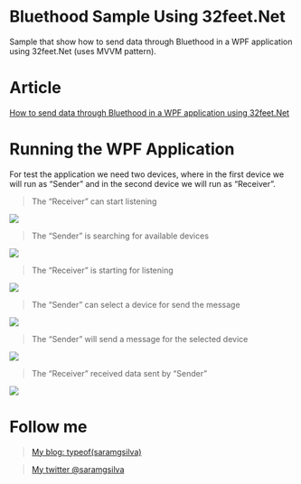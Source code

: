 Bluethood Sample Using 32feet.Net
==============================

Sample that show how to send data through Bluethood in a WPF application using 32feet.Net (uses MVVM pattern).


Article
==
[How to send data through Bluethood in a WPF application using 32feet.Net](http://wp.me/p4LXhq-GG)


Running the WPF Application
==

For test the application we need two devices, where in the first device we will run as “Sender” and in the second device we will run as “Receiver”.


> The “Receiver” can start listening

<MTMarkdownOptions output='html4'>
<img src="http://i1.wp.com/www.saramgsilva.com/wp-content/uploads/2014/10/100714_1225_Howtosendda6.png?w=584">
</MTMarkdownOptions>  

> The “Sender” is searching for available devices

<MTMarkdownOptions output='html4'>
<img src="http://i0.wp.com/www.saramgsilva.com/wp-content/uploads/2014/10/100714_1225_Howtosendda7.png?w=584">
</MTMarkdownOptions>  

> The “Receiver” is starting for listening

<MTMarkdownOptions output='html4'>
<img src="http://i0.wp.com/www.saramgsilva.com/wp-content/uploads/2014/10/100714_1225_Howtosendda7.png?w=584">
</MTMarkdownOptions>  

> The “Sender” can select a device for send the message

<MTMarkdownOptions output='html4'>
<img src="http://i2.wp.com/www.saramgsilva.com/wp-content/uploads/2014/10/100714_1225_Howtosendda8.png?w=584">
</MTMarkdownOptions>  

> The “Sender” will send a message for the selected device

<MTMarkdownOptions output='html4'>
<img src="http://i1.wp.com/www.saramgsilva.com/wp-content/uploads/2014/10/100714_1225_Howtosendda9.png?w=584">
</MTMarkdownOptions>  

> The “Receiver” received data sent by “Sender”

<MTMarkdownOptions output='html4'>
<img src="http://i1.wp.com/www.saramgsilva.com/wp-content/uploads/2014/10/100714_1225_Howtosendda10.png?w=584">
</MTMarkdownOptions>  



Follow me
=====

> [My blog: typeof(saramgsilva)](http://www.saramgsilva.com/) 

> [My twitter @saramgsilva](https://twitter.com/saramgsilva)
